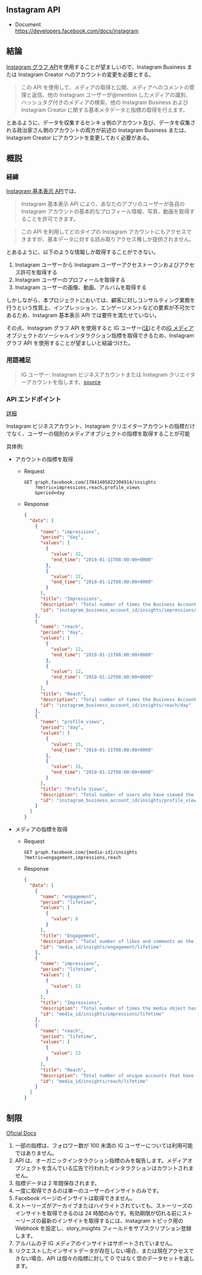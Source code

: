 ## Instagram API

- Document  
  https://developers.facebook.com/docs/instagram

## 結論

[Instagram グラフ API](https://developers.facebook.com/docs/instagram-api)を使用することが望ましいので、Instagram Business または Instagram Creator へのアカウントの変更を必要とする。

> この API を使用して、メディアの取得と公開、メディアへのコメントの管理と返信、他の Instagram ユーザーが@mention したメディアの識別、ハッシュタグ付きのメディアの検索、他の Instagram Business および Instagram Creator に関する基本メタデータと指標の取得を行えます。

とあるように、データを収集するセンキョ側のアカウント及び、データを収集される政治家さん側のアカウントの両方が前述の Instagram Business または、Instagram Creator にアカウントを変更しておく必要がある。

## 概説

### 経緯

[Instagram 基本表示 API](https://developers.facebook.com/docs/instagram-basic-display-api?locale=ja_JP)では、

> Instagram 基本表示 API により、あなたのアプリのユーザーが各自の Instagram アカウントの基本的なプロフィール情報、写真、動画を取得することを許可できます。

> この API を利用してどのタイプの Instagram アカウントにもアクセスできますが、基本データに対する読み取りアクセス権しか提供されません。

とあるように、以下のような情報しか取得することができない。

1. Instagram ユーザーから Instagram ユーザーアクセストークンおよびアクセス許可を取得する
2. Instagram ユーザーのプロフィールを取得する
3. Instagram ユーザーの画像、動画、アルバムを取得する

しかしながら、本プロジェクトにおいては、顧客に対しコンサルティング業務を行うという性質上、インプレッション、エンゲージメントなどの要素が不可欠であるため、Instagram 基本表示 API では要件を満たせていない。

その点、Instagram グラフ API を使用すると IG ユーザー([注](#用語補足))とその[IG メディア](https://developers.facebook.com/micro_site/url/?click_from_context_menu=true&country=JP&destination=https%3A%2F%2Fdevelopers.facebook.com%2Fdocs%2Finstagram-api%2Freference%2Fig-media&event_type=click&last_nav_impression_id=058Mn6Ymb3NMpi2RF&max_percent_page_viewed=44&max_viewport_height_px=913&max_viewport_width_px=1680&orig_http_referrer=https%3A%2F%2Fdevelopers.facebook.com%2Fdocs%2Finstagram-api%2Fguides%2Finsights&orig_request_uri=https%3A%2F%2Fdevelopers.facebook.com%2Fajax%2Fdocs%2Fnav%2F%3Fpath1%3Dinstagram-api%26path2%3Dguides%26path3%3Dinsights&region=apac&scrolled=true&session_id=1GyuQxbx6CBYUg8uT&site=developers)オブジェクトのソーシャルインタラクション指標を取得できるため、Instagram グラフ API を使用することが望ましいと結論づけた。

### 用語補足

> IG ユーザー: Instagram ビジネスアカウントまたは Instagram クリエイターアカウントを指します。[source](https://developers.facebook.com/docs/instagram-api/reference/ig-user)

### API エンドポイント

[詳細](https://developers.facebook.com/docs/instagram-api/guides/insights#-------)

Instagram ビジネスアカウント、Instagram クリエイターアカウントの指標だけでなく、ユーザーの個別のメディアオブジェクトの指標を取得することが可能

具体例: 
- アカウントの指標を取得

  - Request
    ``` shell
    GET graph.facebook.com/17841405822304914/insights
        ?metric=impressions,reach,profile_views
        &period=day
    ```
  - Response
    ```json
    {
      "data": [
        {
          "name": "impressions",
          "period": "day",
          "values": [
            {
              "value": 32,
              "end_time": "2018-01-11T08:00:00+0000"
            },
            {
              "value": 32,
              "end_time": "2018-01-12T08:00:00+0000"
            }
          ],
          "title": "Impressions",
          "description": "Total number of times the Business Account's media objects have been viewed",
          "id": "instagram_business_account_id/insights/impressions/day"
        },
        {
          "name": "reach",
          "period": "day",
          "values": [
            {
              "value": 12,
              "end_time": "2018-01-11T08:00:00+0000"
            },
            {
              "value": 12,
              "end_time": "2018-01-12T08:00:00+0000"
            }
          ],
          "title": "Reach",
          "description": "Total number of times the Business Account's media objects have been uniquely viewed",
          "id": "instagram_business_account_id/insights/reach/day"
        },
        {
          "name": "profile_views",
          "period": "day",
          "values": [
            {
              "value": 15,
              "end_time": "2018-01-11T08:00:00+0000"
            },
            {
              "value": 15,
              "end_time": "2018-01-12T08:00:00+0000"
            }
          ],
          "title": "Profile Views",
          "description": "Total number of users who have viewed the Business Account's profile within the specified period",
          "id": "instagram_business_account_id/insights/profile_views/day"
        }
      ]
    }
    ```
- メディアの指標を取得

  - Request
    ``` shell
    GET graph.facebook.com/{media-id}/insights
    ?metric=engagement,impressions,reach
    ```
  - Response
    ```json
    {
      "data": [
        {
          "name": "engagement",
          "period": "lifetime",
          "values": [
            {
              "value": 8
            }
          ],
          "title": "Engagement",
          "description": "Total number of likes and comments on the media object",
          "id": "media_id/insights/engagement/lifetime"
        },
        {
          "name": "impressions",
          "period": "lifetime",
          "values": [
            {
              "value": 13
            }
          ],
          "title": "Impressions",
          "description": "Total number of times the media object has been seen",
          "id": "media_id/insights/impressions/lifetime"
        },
        {
          "name": "reach",
          "period": "lifetime",
          "values": [
            {
              "value": 13
            }
          ],
          "title": "Reach",
          "description": "Total number of unique accounts that have seen the media object",
          "id": "media_id/insights/reach/lifetime"
        }
      ]
    }
    ```

## 制限

[Oficial Docs](https://developers.facebook.com/docs/instagram-api/guides/insights#--)

1. 一部の指標は、フォロワー数が 100 未満の IG ユーザーについては利用可能ではありません。
2. API は、オーガニックインタラクション指標のみを報告します。メディアオブジェクトを含んでいる広告で行われたインタラクションはカウントされません。
3. 指標データは 2 年間保存されます。
4. 一度に取得できるのは単一のユーザーのインサイトのみです。
5. Facebook ページのインサイトは取得できません。
6. ストーリーズがアーカイブまたはハイライトされていても、ストーリーズのインサイトを取得できるのは 24 時間のみです。有効期限が切れる前にストーリーズの最新のインサイトを取得するには、Instagram トピック用の Webhook を設定し、story_insights フィールドをサブスクリプション登録します。
7. アルバムの子 IG メディアのインサイトはサポートされていません。
8. リクエストしたインサイトデータが存在しない場合、または現在アクセスできない場合、API は個々の指標に対して 0 ではなく空のデータセットを返します。
